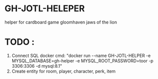 # GH-JOTL-HELEPER
helper for cardboard game gloomhaven jaws of the lion

# TODO :
1. Connect SQL docker cmd: "docker run --name GH-JOTL-HELPER -e MYSQL_DATABASE=gh-helper -e MYSQL_ROOT_PASSWORD=toor -p 3306:3306 -d mysql:8.1"
2. Create entity for room, player, character, perk, item
